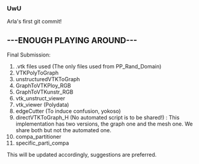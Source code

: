 ### UwU
Arla's first git commit!

## ---ENOUGH PLAYING AROUND---

Final Submission:
1. .vtk files used (The only files used from PP_Rand_Domain)
2. VTKPolyToGraph
3. unstructuredVTKToGraph
4. GraphToVTKPloy_RGB
5. GraphToVTKunstr_RGB
6. vtk_unstruct_viewer
7. vtk_viewer (Polydata)
8. edgeCutter (To induce confusion, yokoso)
9. directVTKToGraph_H (No automated script is to be shared!) : This implementation has two versions, the graph one and the mesh one. We share both but not the automated one.
10. compa_partitioner
11. specific_parti_compa

This will be updated accordingly, suggestions are preferred.
